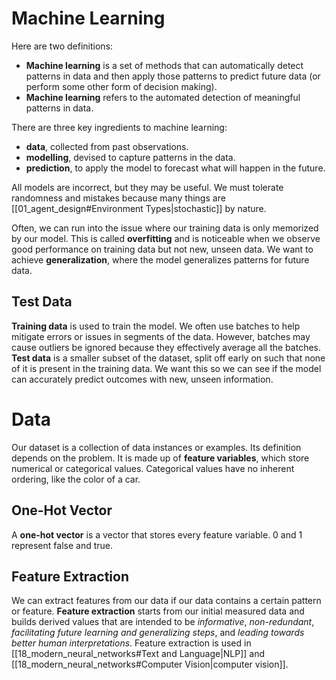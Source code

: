 # Machine Learning
Here are two definitions:

- **Machine learning** is a set of methods that can automatically detect patterns in data and then apply those patterns to predict future data (or perform some other form of decision making). 
- **Machine learning** refers to the automated detection of meaningful patterns in data. 

There are three key ingredients to machine learning:
- **data**, collected from past observations.
- **modelling**, devised to capture patterns in the data. 
- **prediction**, to apply the model to forecast what will happen in the future. 

All models are incorrect, but they may be useful. We must tolerate randomness and mistakes because many things are [[01_agent_design#Environment Types|stochastic]] by nature. 

Often, we can run into the issue where our training data is only memorized by our model. This is called **overfitting** and is noticeable when we observe good performance on training data but not new, unseen data. We want to achieve **generalization**, where the model generalizes patterns for future data. 
## Test Data
**Training data** is used to train the model. We often use batches to help mitigate errors or issues in segments of the data. However, batches may cause outliers be ignored because they effectively average all the batches. 
**Test data** is a smaller subset of the dataset, split off early on such that none of it is present in the training data. We want this so we can see if the model can accurately predict outcomes with new, unseen information. 

# Data
Our dataset is a collection of data instances or examples. Its definition depends on the problem. It is made up of **feature variables**, which store numerical or categorical values. Categorical values have no inherent ordering, like the color of a car. 

## One-Hot Vector
A **one-hot vector** is a vector that stores every feature variable. 0 and 1 represent false and true. 

## Feature Extraction
We can extract features from our data if our data contains a certain pattern or feature. **Feature extraction** starts from our initial measured data and builds derived values that are intended to be *informative*, *non-redundant*, *facilitating future learning and generalizing steps*, and *leading towards better human interpretations*. Feature extraction is used in [[18_modern_neural_networks#Text and Language|NLP]] and [[18_modern_neural_networks#Computer Vision|computer vision]]. 
